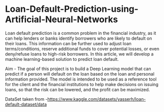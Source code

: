 

# Loan-Default-Prediction-using-Artificial-Neural-Networks

Loan default prediction is a common problem in the financial industry, as it can help lenders or banks identify borrowers who are likely to default on their loans. This information can be further used to adjust loan terms/conditions, reserve additional funds to cover potential losses, or even deny/refuse loans to high-risk borrowers. In this article, we will develop a machine learning-based solution to predict loan default.

Aim - The goal of this project is to build a Deep Learning model that can predict if a person will default on the loan based on the loan and personal information provided. The model is intended to be used as a reference tool for the client and the financial institutions to help make decisions on issuing loans, so that the risk can be lowered, and the profit can be maximized.


DataSet taken from -https://www.kaggle.com/datasets/yasserh/loan-default-dataset/data
